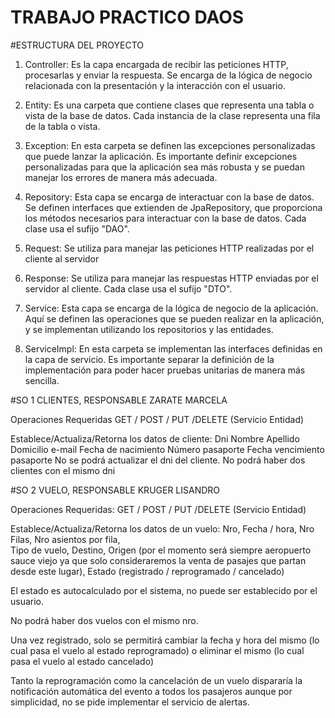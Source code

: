 # TRABAJO PRACTICO DAOS

#ESTRUCTURA DEL PROYECTO

1) Controller: Es la capa encargada de recibir las peticiones HTTP, procesarlas y enviar la respuesta. Se encarga de la lógica de negocio relacionada con la presentación y la interacción con el usuario.


2) Entity: Es una carpeta que contiene clases que representa una tabla o vista de la base de datos. Cada instancia de la clase representa una fila de la tabla o vista.


3) Exception: En esta carpeta se definen las excepciones personalizadas que puede lanzar la aplicación. Es importante definir excepciones personalizadas para que la aplicación sea más robusta y se puedan manejar los errores de manera más adecuada.


4) Repository: Esta capa se encarga de interactuar con la base de datos. Se definen interfaces que extienden de JpaRepository, que proporciona los métodos necesarios para interactuar con la base de datos. Cada clase usa el sufijo "DAO".


5) Request: Se utiliza para manejar las peticiones HTTP realizadas por el cliente al servidor  


6) Response: Se utiliza para manejar las respuestas HTTP enviadas por el servidor al cliente. Cada clase usa el sufijo "DTO".


7) Service: Esta capa se encarga de la lógica de negocio de la aplicación. Aquí se definen las operaciones que se pueden realizar en la aplicación, y se implementan utilizando los repositorios y las entidades. 


8) ServiceImpl: En esta carpeta se implementan las interfaces definidas en la capa de servicio. Es importante separar la definición de la implementación para poder hacer pruebas unitarias de manera más sencilla. 

#SO 1 CLIENTES, RESPONSABLE ZARATE MARCELA

Operaciones Requeridas GET / POST / PUT /DELETE (Servicio Entidad)

Establece/Actualiza/Retorna los datos de cliente:
Dni
Nombre
Apellido
Domicilio
e-mail
Fecha de nacimiento
Número pasaporte
Fecha vencimiento pasaporte
No se podrá actualizar el dni del cliente.
No podrá haber dos clientes con el mismo dni

#SO 2 VUELO, RESPONSABLE KRUGER LISANDRO

Operaciones Requeridas: GET / POST / PUT /DELETE (Servicio Entidad)

Establece/Actualiza/Retorna los datos de un vuelo: 
 Nro, 
 Fecha / hora,
 Nro Filas, 
 Nro asientos por fila,  
 Tipo de vuelo,
 Destino,
 Origen (por el momento será siempre aeropuerto sauce viejo ya que solo consideraremos la venta de pasajes que partan desde    este lugar), 
 Estado (registrado  / reprogramado / cancelado) 
 
El estado es autocalculado por el sistema, no puede ser establecido por el usuario.  

No podrá haber dos vuelos con el mismo nro.

Una vez registrado, solo se permitirá cambiar la fecha y hora del mismo (lo cual pasa el vuelo al estado reprogramado) o eliminar el mismo (lo cual pasa el vuelo al estado cancelado)
 
Tanto la reprogramación como la cancelación de un vuelo dispararía la notificación automática del evento a todos los pasajeros aunque por simplicidad, no se pide implementar el servicio de alertas.  
